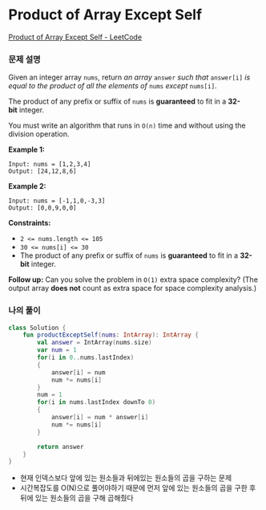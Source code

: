 # Product of Array Except Self

[Product of Array Except Self - LeetCode](https://leetcode.com/problems/product-of-array-except-self/description/)

### 문제 설명

Given an integer array `nums`, return *an array* `answer` *such that* `answer[i]` *is equal to the product of all the elements of* `nums` *except* `nums[i]`.

The product of any prefix or suffix of `nums` is **guaranteed** to fit in a **32-bit** integer.

You must write an algorithm that runs in `O(n)` time and without using the division operation.

**Example 1:**

```
Input: nums = [1,2,3,4]
Output: [24,12,8,6]

```

**Example 2:**

```
Input: nums = [-1,1,0,-3,3]
Output: [0,0,9,0,0]

```

**Constraints:**

- `2 <= nums.length <= 105`
- `30 <= nums[i] <= 30`
- The product of any prefix or suffix of `nums` is **guaranteed** to fit in a **32-bit** integer.

**Follow up:** Can you solve the problem in `O(1)` extra space complexity? (The output array **does not** count as extra space for space complexity analysis.)

### 나의 풀이

```kotlin
class Solution {
    fun productExceptSelf(nums: IntArray): IntArray {
        val answer = IntArray(nums.size)
        var num = 1
        for(i in 0..nums.lastIndex)
        {
            answer[i] = num
            num *= nums[i]
        }
        num = 1
        for(i in nums.lastIndex downTo 0)
        {
            answer[i] = num * answer[i]
            num *= nums[i]
        }

        return answer
    }
}
```
- 현재 인덱스보다 앞에 있는 원소들과 뒤에있는 원소들의 곱을 구하는 문제
- 시간복잡도를 O(N)으로 풀어야하기 때문에 먼저 앞에 있는 원소들의 곱을 구한 후 뒤에 있는 원소들의 곱을 구해 곱해줬다